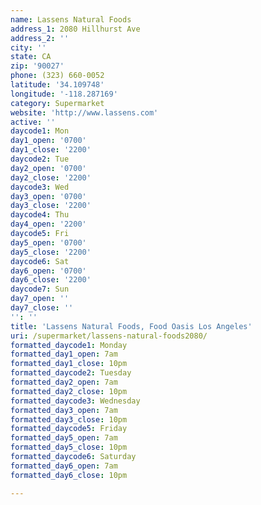 ```yaml
---
name: Lassens Natural Foods
address_1: 2080 Hillhurst Ave
address_2: ''
city: ''
state: CA
zip: '90027'
phone: (323) 660-0052
latitude: '34.109748'
longitude: '-118.287169'
category: Supermarket
website: 'http://www.lassens.com'
active: ''
daycode1: Mon
day1_open: '0700'
day1_close: '2200'
daycode2: Tue
day2_open: '0700'
day2_close: '2200'
daycode3: Wed
day3_open: '0700'
day3_close: '2200'
daycode4: Thu
day4_open: '2200'
daycode5: Fri
day5_open: '0700'
day5_close: '2200'
daycode6: Sat
day6_open: '0700'
day6_close: '2200'
daycode7: Sun
day7_open: ''
day7_close: ''
'': ''
title: 'Lassens Natural Foods, Food Oasis Los Angeles'
uri: /supermarket/lassens-natural-foods2080/
formatted_daycode1: Monday
formatted_day1_open: 7am
formatted_day1_close: 10pm
formatted_daycode2: Tuesday
formatted_day2_open: 7am
formatted_day2_close: 10pm
formatted_daycode3: Wednesday
formatted_day3_open: 7am
formatted_day3_close: 10pm
formatted_daycode5: Friday
formatted_day5_open: 7am
formatted_day5_close: 10pm
formatted_daycode6: Saturday
formatted_day6_open: 7am
formatted_day6_close: 10pm

---
```

